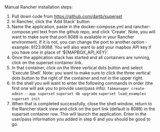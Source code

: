 Manual Rancher installation steps:
1. Pull down code from https://github.com/dartb/superset
2. In Rancher, click the ‘Add Stack’ button
3. Name the application, paste in the docker-compose.yml and rancher-compose.yml text from the github repo, and click ‘Create’. Note, you will want to make sure that port 8088 is available in your Rancher environment. If it is not, you can change the port to another option - example: 8123:8088. You will also want to add your mapbox API key if you have one in place of ‘${MAPBOX_API_KEY}‘.
4. Once the application stack has started and all containers are running, click on the superset container link.
5. In that container, click on the three vertical dots button and select ‘Execute Shell’. Note: you want to make sure to click the three vertical dots button to the right of the container and not in the upper right.
6. In the shell you will want to enter the following commands in order (the first one will ask you to provide user/pass info):
```fabmanager create-admin --app superset```
```superset db upgrade```
```superset load_examples```
```superset init```
7. When that is completed successfully, close the shell window, return to the Rancher stack view and click on the port link (default is 8088) in the superset container row. This will launch the application. Enter in the user/pass information you added in step 6 and you should be good to go.
